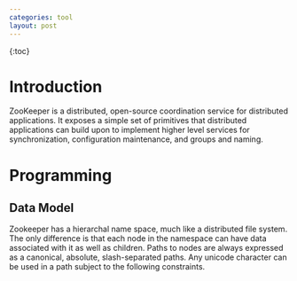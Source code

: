```yaml
---
categories: tool
layout: post
---
```




{:toc}



# Introduction

ZooKeeper is a distributed, open-source coordination service for distributed applications. It exposes a simple set of primitives that distributed applications can build upon to implement higher level services for synchronization, configuration maintenance, and groups and naming.

# Programming

## Data Model

Zookeeper has a hierarchal name space, much like a distributed file system. The only difference is that each node in the namespace can have data associated with it as well as children. Paths to nodes are always expressed as a canonical, absolute, slash-separated paths. Any unicode character can be used in a path subject to the following constraints.

